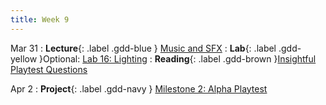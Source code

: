 ```yaml
---
title: Week 9
---
```


Mar 31
: **Lecture**{: .label .gdd-blue } [Music and SFX]
: **Lab**{: .label .gdd-yellow }Optional: [Lab 16: Lighting]
: **Reading**{: .label .gdd-brown }[Insightful Playtest Questions]

Apr 2
: **Project**{: .label .gdd-navy } [Milestone 2: Alpha Playtest]


[Music and SFX]: https://docs.google.com/presentation/d/1WZoFc1IEeaQX71Qld3cTw9LpJZWtO7Mz6SHflW88500/edit?usp=sharing

[Milestone 2: Alpha Playtest]: ../pages/projects/project3/project3


[Insightful Playtest Questions]: https://www.gamedeveloper.com/business/10-insightful-playtest-questions  

[Lab 16: Lighting]: ./../pages/labs/lab16/lab16